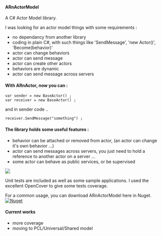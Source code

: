 #### ARnActorModel
A C# Actor Model library.

I was looking for an actor model things with some requirements :
 - no dependancy from another library
 - coding in plain C#, with such things like 'SendMessage', 'new Actor()', 'Become(behavior)'
 - actor can change behaviors
 - actor can send message
 - actor can create other actors
 - behaviors are dynamic
 - actor can send message across servers
 
#### With ARnActor, now you can :

    var sender = new BaseActor() ;
    var receiver = new BaseActor() ;
 
 and in sender code ..
 
    receiver.SendMessage("something") ;
 
#### The library holds some useful features :
-  behavior can be attached or removed from actor, (an actor can change it's own behavior ...)
-  actor can send messages across servers, you just need to hold a reference to another actor on a server ...
-  some actor can behave as public services, or be supervised

![](https://github.com/SyndARn/ARnActorModel/ARnActorSolution/TestActor/Report/badge_combined.svg)

Unit tests are included as well as some sample applications.
I used the excellent OpenCover to give some tests coverage.

For a common usage, you can download ARnActorModel here in Nuget. [![Nuget](https://buildstats.info/nuget/ARnActorModel)](http://nuget.org/packages/ARnActorModel) 

#### Current works

- more coverage
- moving to PCL/Universal/Shared model
 

